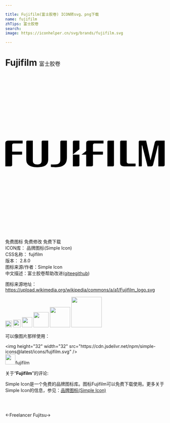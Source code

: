 ```yaml
---

title: Fujifilm(富士胶卷) ICON转svg、png下载
name: fujifilm
zhTips: 富士胶卷
search: 
image: https://iconhelper.cn/svg/brands/fujifilm.svg

---
```


# Fujifilm  <small style="font-size: 60%;font-weight: 100">富士胶卷</small>

<div id="svg" class="svg-wrap">
<svg role="img" xmlns="http://www.w3.org/2000/svg" viewBox="0 0 24 24"><title>Fujifilm icon</title><path d="M.484 10.003c-.483 0-.484.238-.484.533v3.329h.786c.165.003.24-.057.243-.207v-1.556h1.444c.034 0 .055-.018.055-.052v-.39H1.03v-.98c0-.173.086-.255.258-.255H2.56c.037 0 .049-.024.049-.05v-.372zm7.997 0c-.111 0-.197.052-.197.21v2.654c0 .377-.143.632-.573.693-.29.041-.678.03-.847.024v.324c0 .03.014.052.049.06.025.006.208.029.62.029.722 0 1.054-.156 1.245-.292.365-.263.495-.575.495-1.192v-2.51zm-5.13 0c-.148 0-.194.07-.194.199v2.658c0 .538.26.866.814 1.033.463.14 1.21.137 1.701.003.37-.1.787-.373.787-1.037v-2.856h-.77c-.172 0-.219.073-.219.196v2.748c0 .294-.063.443-.229.536-.242.135-.645.133-.883-.004-.177-.103-.213-.28-.213-.533v-2.943zm9.308 0c-.483 0-.483.239-.483.533v.995c0 .02-.01.029-.018.038l-.677.533h.695v1.763h.786c.164.003.24-.057.242-.207v-1.556h1.444c.034 0 .055-.018.055-.052v-.39h-1.499v-.98c0-.173.087-.255.258-.255h1.274c.036 0 .05-.024.05-.05v-.372zm3.701 0h-.768c-.175 0-.222.082-.222.203v3.66h.783c.138 0 .207-.042.207-.204zm1.922 0h-.76c-.173-.003-.229.066-.229.213v3.108c0 .258.076.541.591.541h1.668c.044 0 .065-.027.065-.066v-.351h-1.03c-.205-.01-.305-.115-.305-.318zm5.718 0h-1.144c-.195 0-.306.092-.35.266l-.63 2.663h-.018l-.65-2.928h-.89c-.172 0-.226.088-.226.224v3.637h.376c.06 0 .086-.03.086-.092v-3.049h.059l.804 3.141h.527c.199 0 .273-.081.322-.278l.722-2.863h.058v3.141h.703c.172 0 .251-.067.251-.237zm-13.608.001c-.173 0-.22.084-.22.205v1.87l.93-.73c.036-.028.056-.05.058-.11v-1.235zm-.22 2.098v1.763h.781c.138 0 .208-.04.208-.203v-1.56z"/></svg>
</div>
<detail full-name='fujifilm'></detail>

<div class="detail-page">
<p>
<span><span class="badge-success badge">免费图标</span> <span class="badge-success badge">免费修改</span>  <span class="badge-success badge">免费下载</span> </span>
<br/>
<span>
ICON库：
<span class="badge-secondary badge">品牌图标(Simple Icon)</span> 
</span>
<br/>
<span>
CSS名称：
<span class="badge-secondary badge">fujifilm</span> 
</span>

<br/>
<span>
版本：
<span class="badge-secondary badge">2.8.0</span> 
</span>
<br/>
<span>图标来源/作者：<span class="badge-light badge">Simple Icon</span></span> 
<br/>
<span class="zh-detail">中文描述：<span class="badge-primary badge">富士胶卷</span><span class="help-link"><span>帮助改进</span>(<a href="https://gitee.com/liuwave/icon-helper/edit/master/json/brands/fujifilm.json" target="_blank" rel="noopener noreferrer">gitee</a><a href="https://github.com/liuwave/icon-helper/edit/master/json/brands/fujifilm.json" target="_blank" rel="noopener noreferrer">github</a></span>)</span><br/>
</p>
</div><div class="description description alert alert-light"><p>图标来源地址：<a href="https://upload.wikimedia.org/wikipedia/commons/a/a1/Fujifilm_logo.svg" target="_blank" rel="noopener noreferrer">https://upload.wikimedia.org/wikipedia/commons/a/a1/Fujifilm_logo.svg</a></p></div>
<div class="alert alert-dark">
<img height="21" width="21" src="https://cdn.jsdelivr.net/npm/simple-icons@latest/icons/fujifilm.svg" />
<img height="24" width="24" src="https://cdn.jsdelivr.net/npm/simple-icons@latest/icons/fujifilm.svg" />
<img height="32" width="32" src="https://cdn.jsdelivr.net/npm/simple-icons@latest/icons/fujifilm.svg" />
<img height="48" width="48" src="https://cdn.jsdelivr.net/npm/simple-icons@latest/icons/fujifilm.svg" />
<img height="64" width="64" src="https://cdn.jsdelivr.net/npm/simple-icons@latest/icons/fujifilm.svg" />
<img height="96" width="96" src="https://cdn.jsdelivr.net/npm/simple-icons@latest/icons/fujifilm.svg" />

</div>
<div>
  <p>可以像图片那样使用：    
  </p>
  <div class="alert alert-primary" style="font-size: 14px">
    &lt;img height="32" width="32" src="https://cdn.jsdelivr.net/npm/simple-icons@latest/icons/fujifilm.svg" /&gt;
    <copy-btn content='<img height="32" width="32" src="https://cdn.jsdelivr.net/npm/simple-icons@latest/icons/fujifilm.svg" />'></copy-btn>
  </div>
  <div class="alert alert-secondary">
    <img height="32" width="32" src="https://cdn.jsdelivr.net/npm/simple-icons@latest/icons/fujifilm.svg" />fujifilm
    <copy-btn content="fujifilm" btn-title="复制图标名称"></copy-btn>
  </div>
</div>
<div class="icon-detail__container">
<p>关于“<b>Fujifilm</b>”的评论:</p>
</div>
<Vssue title="关于“Fujifilm”的评论" />
<div><p>Simple Icon是一个免费的品牌图标库。图标Fujifilm可以免费下载使用。更多关于  Simple Icon的信息，参见：<a target="_blank" href="https://iconhelper.cn/brands.html">品牌图标(Simple Icon)</a>
</p></div>


<div style="padding:2rem 0 " class="page-nav"><p class="inner"><span class="prev">←<router-link to="/icon/freelancer.html">Freelancer</router-link></span> <span class="next"><router-link to="/icon/fujitsu.html">Fujitsu</router-link>→</span></p></div>
